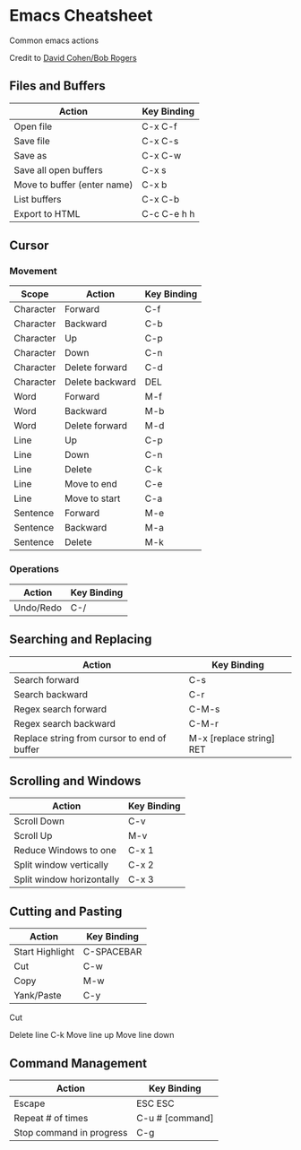 
# Emacs Cheatsheet
Common emacs actions

Credit to [David Cohen/Bob Rogers](http://www.rgrjr.com/emacs/emacs_cheat.html)

## Files and Buffers
| Action          | Key Binding |
| ----------------| ---------- |
| Open file | C-x C-f |
| Save file | C-x C-s |
| Save as | C-x C-w |
| Save all open buffers | C-x s |
| Move to buffer (enter name) | C-x b |
| List buffers | C-x C-b |
| Export to HTML | C-c C-e h h |


## Cursor

### Movement
| Scope | Action          | Key Binding |
| ------| ----------------| ---------- |
| Character | Forward | C-f |
| Character | Backward | C-b |
| Character | Up | C-p |
| Character | Down | C-n |
| Character | Delete forward | C-d
| Character | Delete backward | DEL |
| Word | Forward | M-f |
| Word | Backward | M-b |
| Word | Delete forward | M-d |
| Line | Up | C-p |
| Line | Down | C-n |
| Line | Delete | C-k |
| Line | Move to end | C-e |
| Line | Move to start | C-a |
| Sentence | Forward | M-e |
| Sentence | Backward | M-a |
| Sentence | Delete | M-k |

### Operations
| Action          | Key Binding |
| ----------------| ---------- |
| Undo/Redo | C-/ |

## Searching and Replacing
| Action          | Key Binding |
| ----------------| ---------- |
| Search forward | C-s |
| Search backward | C-r |
| Regex search forward | C-M-s |
| Regex search backward | C-M-r |
| Replace string from cursor to end of buffer | M-x [replace string] RET |


## Scrolling and Windows

| Action          | Key Binding |
| ----------------| ---------- |
| Scroll Down | C-v |
| Scroll Up | M-v |
| Reduce Windows to one | C-x 1 |
| Split window vertically | C-x 2 |
| Split window horizontally | C-x 3 |


## Cutting and Pasting
| Action          | Key Binding |
| ----------------| ---------- |
| Start Highlight | C-SPACEBAR |
| Cut             | C-w        |
| Copy            | M-w        |
| Yank/Paste      | C-y        |


Cut

Delete line C-k
Move line up
Move line down


## Command Management
| Action          | Key Binding |
| ----------------| ---------- |
| Escape | ESC ESC |
| Repeat # of times | C-u # [command] |
| Stop command in progress | C-g |
